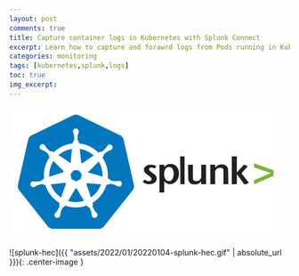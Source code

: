 ```yaml
---
layout: post
comments: true
title: Capture container logs in Kubernetes with Splunk Connect
excerpt: Learn how to capture and forawrd logs from Pods running in Kubernetes to Splunk.
categories: monitoring
tags: [kubernetes,splunk,logs]
toc: true
img_excerpt:
---
```


<img align="left" src="/assets/logos/icons8-kubernetes.svg" width="240" />
<img align="center" src="/assets/logos/icons8-splunk.svg" width="240" />
<br/>


![splunk-hec]({{ "assets/2022/01/20220104-splunk-hec.gif" | absolute_url }}){: .center-image }